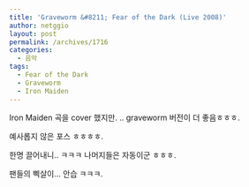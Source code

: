 ```yaml
---
title: 'Graveworm &#8211; Fear of the Dark (Live 2008)'
author: netggio
layout: post
permalink: /archives/1716
categories:
  - 음악
tags:
  - Fear of the Dark
  - Graveworm
  - Iron Maiden
---
```

  
  
Iron Maiden 곡을 cover 했지만. .. graveworm 버전이 더 좋음ㅎㅎㅎ.  
  
예사롭지 않은 포스 ㅎㅎㅎㅎ.  
  
한명 끌어내니.. ㅋㅋㅋ 나머지들은 자동이군 ㅎㅎㅎ.  
  
팬들의 삑살이&#8230; 안습 ㅋㅋㅋ.